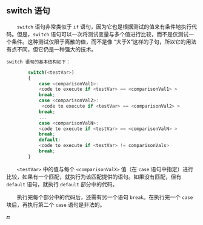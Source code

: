## switch 语句


&emsp;&emsp;`switch` 语句非常类似于 `if` 语句，因为它也是根据测试的值来有条件地执行代码。但是，`switch` 语句可以一次将测试变量与多个值进行比较，而不是仅测试一个条件。这种测试仅限于离散的值，而不是像 “大于X”这样的子句，所以它的用法有点不同，但它仍是一种强大的技术。

    switch 语句的基本结构如下：

```javascript
        switch(<testVar>)
        {
            case <comparisonVal1>:
            <code to execute if <testVar> == <comparisonVal1> >
            break;
            case <comparisonVal2>:
             <code to execute if <testVar> == <comparisonVal2> >
            break;
            ...
            case <comparisonValN>:
            <code to execute if <testVar> == <comparisonValN> >
            break;
            default:
            <code to execute if <testVar> != comparisonVals>
            break;
        }
```

&emsp;&emsp;`<testVar>` 中的值与每个 `<comparisonValX>` 值（在 `case` 语句中指定）进行比较，如果有一个匹配，就执行为该匹配提供的语句。如果没有匹配，但有 `default` 语句，就执行 `default` 部分中的代码。

&emsp;&emsp;执行完每个部分中的代码后，还需有另一个语句 `break`。在执行完一个 `case` 块后，再执行第二个 `case` 语句是非法的。








🔚